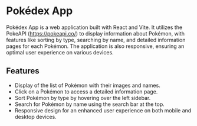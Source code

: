 # Pokédex App

Pokédex App is a web application built with React and Vite. It utilizes the PokeAPI (https://pokeapi.co/) to display information about Pokémon, with features like sorting by type, searching by name, and detailed information pages for each Pokémon. The application is also responsive, ensuring an optimal user experience on various devices.

## Features

- Display of the list of Pokémon with their images and names.
- Click on a Pokémon to access a detailed information page.
- Sort Pokémon by type by hovering over the left sidebar.
- Search for Pokémon by name using the search bar at the top.
- Responsive design for an enhanced user experience on both mobile and desktop devices.
